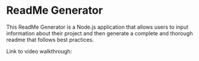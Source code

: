 # ReadMe Generator

This ReadMe Generator is a Node.js application that allows users to input information about their project and then generate a complete and thorough readme that follows best practices.

Link to video walkthrough:
